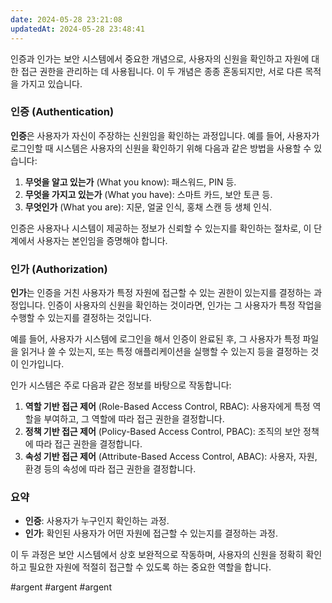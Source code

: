 ```yaml
---
date: 2024-05-28 23:21:08
updatedAt: 2024-05-28 23:48:41
---
```

인증과 인가는 보안 시스템에서 중요한 개념으로, 사용자의 신원을 확인하고 자원에 대한 접근 권한을 관리하는 데 사용됩니다. 이 두 개념은 종종 혼동되지만, 서로 다른 목적을 가지고 있습니다.

### 인증 (Authentication)

**인증**은 사용자가 자신이 주장하는 신원임을 확인하는 과정입니다. 예를 들어, 사용자가 로그인할 때 시스템은 사용자의 신원을 확인하기 위해 다음과 같은 방법을 사용할 수 있습니다:

1. **무엇을 알고 있는가** (What you know): 패스워드, PIN 등.
2. **무엇을 가지고 있는가** (What you have): 스마트 카드, 보안 토큰 등.
3. **무엇인가** (What you are): 지문, 얼굴 인식, 홍채 스캔 등 생체 인식.

인증은 사용자나 시스템이 제공하는 정보가 신뢰할 수 있는지를 확인하는 절차로, 이 단계에서 사용자는 본인임을 증명해야 합니다.

### 인가 (Authorization)

**인가**는 인증을 거친 사용자가 특정 자원에 접근할 수 있는 권한이 있는지를 결정하는 과정입니다. 인증이 사용자의 신원을 확인하는 것이라면, 인가는 그 사용자가 특정 작업을 수행할 수 있는지를 결정하는 것입니다.

예를 들어, 사용자가 시스템에 로그인을 해서 인증이 완료된 후, 그 사용자가 특정 파일을 읽거나 쓸 수 있는지, 또는 특정 애플리케이션을 실행할 수 있는지 등을 결정하는 것이 인가입니다.

인가 시스템은 주로 다음과 같은 정보를 바탕으로 작동합니다:

1. **역할 기반 접근 제어** (Role-Based Access Control, RBAC): 사용자에게 특정 역할을 부여하고, 그 역할에 따라 접근 권한을 결정합니다.
2. **정책 기반 접근 제어** (Policy-Based Access Control, PBAC): 조직의 보안 정책에 따라 접근 권한을 결정합니다.
3. **속성 기반 접근 제어** (Attribute-Based Access Control, ABAC): 사용자, 자원, 환경 등의 속성에 따라 접근 권한을 결정합니다.

### 요약

- **인증**: 사용자가 누구인지 확인하는 과정.
- **인가**: 확인된 사용자가 어떤 자원에 접근할 수 있는지를 결정하는 과정.

이 두 과정은 보안 시스템에서 상호 보완적으로 작동하며, 사용자의 신원을 정확히 확인하고 필요한 자원에 적절히 접근할 수 있도록 하는 중요한 역할을 합니다.


#argent 
#argent 
#argent 